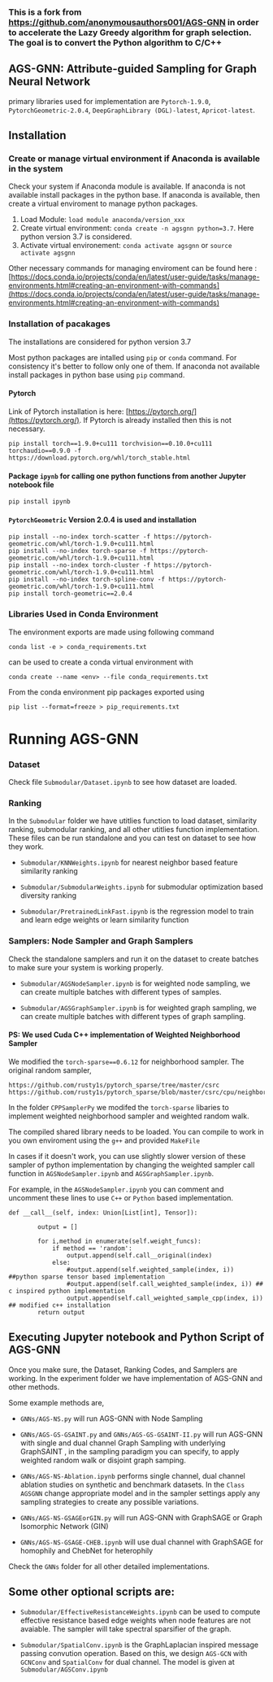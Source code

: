 ### This is a fork from https://github.com/anonymousauthors001/AGS-GNN in order to accelerate the Lazy Greedy algorithm for graph selection. The goal is to convert the Python algorithm to C/C++


## AGS-GNN: Attribute-guided Sampling for Graph Neural Network

primary libraries used for implementation are `Pytorch-1.9.0`, `PytorchGeometric-2.0.4`, `DeepGraphLibrary (DGL)-latest`, `Apricot-latest`.


## Installation

### Create or manage virtual environment if Anaconda is available in the system
Check your system if Anaconda module is available. If anaconda is not available install packages in the python base. If anaconda is available, then create a virtual enviroment to manage python packages.  

1. Load Module: ```load module anaconda/version_xxx```
2. Create virtual environment: ```conda create -n agsgnn python=3.7```. Here python version 3.7 is considered.
3. Activate virtual environement: ```conda activate agsgnn``` or ```source activate agsgnn```

Other necessary commands for managing enviroment can be found here : [https://docs.conda.io/projects/conda/en/latest/user-guide/tasks/manage-environments.html#creating-an-environment-with-commands](https://docs.conda.io/projects/conda/en/latest/user-guide/tasks/manage-environments.html#creating-an-environment-with-commands)

### Installation of pacakages
The installations are considered for python version 3.7

Most python packages are intalled using `pip` or `conda` command. For consistency it's better to follow only one of them. If anaconda not available install packages in python base using `pip` command.

#### Pytorch

Link of Pytorch installation is here: [https://pytorch.org/](https://pytorch.org/).
If Pytorch is already installed then this is not necessary.

```
pip install torch==1.9.0+cu111 torchvision==0.10.0+cu111 torchaudio==0.9.0 -f https://download.pytorch.org/whl/torch_stable.html
```

#### Package `ipynb` for calling one python functions from another Jupyter notebook file

```pip install ipynb```

#### `PytorchGeometric` Version 2.0.4 is used and installation


```
pip install --no-index torch-scatter -f https://pytorch-geometric.com/whl/torch-1.9.0+cu111.html
pip install --no-index torch-sparse -f https://pytorch-geometric.com/whl/torch-1.9.0+cu111.html
pip install --no-index torch-cluster -f https://pytorch-geometric.com/whl/torch-1.9.0+cu111.html
pip install --no-index torch-spline-conv -f https://pytorch-geometric.com/whl/torch-1.9.0+cu111.html
pip install torch-geometric==2.0.4
```

### Libraries Used in Conda Environment

The environment exports are made using following command

```conda list -e > conda_requirements.txt```

can be used to create a conda virtual environment with

```conda create --name <env> --file conda_requirements.txt```

From the conda environment pip packages exported using

```pip list --format=freeze > pip_requirements.txt```



# Running AGS-GNN

### Dataset

Check file `Submodular/Dataset.ipynb` to see how dataset are loaded.

### Ranking

In the `Submodular` folder we have utitlies function to load dataset, similarity ranking, submodular ranking, and all other utitlies function implementation. These files can be run standalone and you can test on dataset to see how they work.

- `Submodular/KNNWeights.ipynb` for nearest neighbor based feature similarity ranking

- `Submodular/SubmodularWeights.ipynb` for submodular optimization based diversity ranking 


- `Submodular/PretrainedLinkFast.ipynb` is the regression model to train and learn edge weights or learn similarity function



### Samplers: Node Sampler and Graph Samplers

Check the standalone samplers and run it on the dataset to create batches to make sure your system is working properly.

- `Submodular/AGSNodeSampler.ipynb` is for weighted node sampling, we can create multiple batches with different types of samples.

- `Submodular/AGSGraphSampler.ipynb` is for weighted graph sampling, we can create multiple batches with different types of graph sampling.

#### PS: We used Cuda C++ implementation of Weighted Neighborhood Sampler 

We modified the `torch-sparse==0.6.12` for neighborhood sampler. The original random sampler,

```
https://github.com/rusty1s/pytorch_sparse/tree/master/csrc
https://github.com/rusty1s/pytorch_sparse/blob/master/csrc/cpu/neighbor_sample_cpu.cpp
```

In the folder `CPPSamplerPy` we modifed the `torch-sparse` libaries to implement weighted neighborhood sampler and weighted random walk.

The compiled shared library needs to be loaded. You can compile to work in you own enviroment using the `g++` and provided `MakeFile`

In cases if it doesn't work, you can use slightly slower version of these sampler of python implementation by changing the weighted sampler call function in `AGSNodeSampler.ipynb` and `AGSGraphSampler.ipynb`.

For example, in the `AGSNodeSampler.ipynb` you can comment and uncomment these lines to use `C++` or `Python` based implementation.

```
def __call__(self, index: Union[List[int], Tensor]):
        
        output = []
    
        for i,method in enumerate(self.weight_funcs):
            if method == 'random':
                output.append(self.call__original(index)
            else:
                #output.append(self.weighted_sample(index, i)) ##python sparse tensor based implementation
                #output.append(self.call_weighted_sample(index, i)) ## c inspired python implementation
                output.append(self.call_weighted_sample_cpp(index, i)) ## modified c++ installation 
        return output            
```


## Executing Jupyter notebook and Python Script of AGS-GNN

Once you make sure, the Dataset, Ranking Codes, and Samplers are working. In the experiment folder we have implementation of AGS-GNN and other methods. 

Some example methods are,

- `GNNs/AGS-NS.py` will run AGS-GNN with Node Sampling

- `GNNs/AGS-GS-GSAINT.py` and `GNNs/AGS-GS-GSAINT-II.py` will run AGS-GNN with single and dual channel Graph Sampling with underlying GraphSAINT , in the sampling paradigm you can specify, to apply weighted random walk or disjoint graph samping.

-  `GNNs/AGS-NS-Ablation.ipynb` performs single channel, dual channel ablation studies on synthetic and benchmark datasets. In the `Class AGSGNN` change appropriate model and in the sampler settings apply any sampling strategies to create any possible variations.


- `GNNs/AGS-NS-GSAGEorGIN.py` will run AGS-GNN with GraphSAGE or Graph Isomorphic Network (GIN)

-  `GNNs/AGS-NS-GSAGE-CHEB.ipynb` will use dual channel with GraphSAGE for homophily and ChebNet for heterophily


Check the `GNNs` folder for all other detailed implementations.



## Some other optional scripts are:

- `Submodular/EffectiveResistanceWeights.ipynb` can be used to compute effective resistance based edge weights when node features are not avaiable. The sampler will take spectral sparsifier of the graph.

- `Submodular/SpatialConv.ipynb` is the GraphLaplacian inspired message passing convution operation. Based on this, we design `AGS-GCN` with `GCNConv` and `SpatialConv` for dual channel. The model is given at `Submodular/AGSConv.ipynb`






